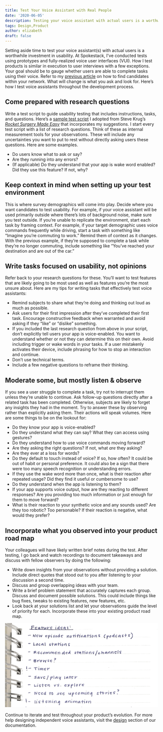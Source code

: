 ```yaml
---
title: Test Your Voice Assistant with Real People
date: '2020-06-05'
description: Testing your voice assistant with actual users is a worthwhile investment in usability. Learn to test voice assistants during the development process.
tags: Design,Product
author: elizabeth
draft: false
---
```


Setting aside time to test your voice assistant(s) with actual users is a worthwhile investment in usability. At Spokestack, I've conducted tests using prototypes and fully-realized voice user interfaces (VUI). How I test products is similar in execution to user interviews with a few exceptions. Your goal should be to gauge whether users are able to complete tasks using their voice. Refer to my [previous article](/blog/user-research-for-voice-experiences) on how to find candidates within your network. What will change is what you ask and look for. Here’s how I test voice assistants throughout the development process.

## Come prepared with research questions

Write a test script to guide usability testing that includes instructions, tasks, and questions. Here’s a [sample test script](https://docs.google.com/document/d/1291FI3KTP8ycVwqcaTJITAe5jQHfnt_t5XaLnMBbD6E/edit) I adopted from Steve Krug’s [_Rocket Surgery Made Easy_](https://www.amazon.com/Rocket-Surgery-Made-Easy-Yourself/dp/0321657292) that incorporates my suggestions. I start every test script with a list of research questions. Think of these as internal measurement tools for your observations. These will include any uncertainties you want to put to rest without directly asking users these questions. Here are some examples.

- Do users know what to ask or say?
- Are they running into any errors?
- (If applicable) Do they understand that your app is wake word enabled? Did they use this feature? If not, why?

## Keep context in mind when setting up your test environment

This is where survey demographics will come into play. Decide where you want candidates to test usability. For example, if your voice assistant will be used primarily outside where there’s lots of background noise, make sure you test outside. If you’re unable to replicate the environment, start each task by framing context. For example, if your target demographic uses voice commands frequently while driving, start a task with something like “Imagine you’re commuting to work.” Remind them of context as it changes. With the previous example, if they’re supposed to complete a task while they’re no longer commuting, include something like “You’ve reached your destination and are out of the car.”

## Write tasks focused on usability, not opinions

Refer back to your research questions for these. You’ll want to test features that are likely going to be most used as well as features you’re the most unsure about. Here are my tips for writing tasks that effectively test voice assistants:

- Remind subjects to share what they’re doing and thinking out loud as much as possible.
- Ask users for their first impression after they’ve completed their first task. Encourage constructive feedback when warranted and avoid asking if they “like” or “dislike” something.
- If you included the last research question from above in your script, don’t explicitly tell users your app is voice-enabled. You want to understand whether or not they can determine this on their own. Avoid including trigger or wake words in your tasks. If a user mistakenly activates their device, include phrasing for how to stop an interaction and continue.
- Don’t use technical terms.
- Include a few negative questions to reframe their thinking.

## Moderate some, but mostly listen & observe

If you see a user struggle to complete a task, try not to interrupt them unless they’re unable to continue. Ask follow-up questions directly after a related task has been completed. Otherwise, subjects are likely to forget any insights they had in the moment. Try to answer these by observing rather than explicitly asking them. Their actions will speak volumes. Here are some things to be on the lookout for:

- Do they know your app is voice-enabled?
- Do they understand what they can say? What they can access using gestures?
- Do they understand how to use voice commands moving forward?
- Are they asking the right questions? If not, what _are_ they asking?
- Are they ever at a loss for words?
- Do they default to touch instead of voice? If so, how often? It could be out of habit or personal preference. It could also be a sign that there were too many speech recognition or understanding errors.
- If they use the wake word more than once, what is their reaction after repeated usage? Did they find it useful or cumbersome to use?
- Do they understand when the app is listening to them?
- If your app supports voice output, how are they reacting to different responses? Are you providing too much information or just enough for them to move forward?
- What is their reaction to your synthetic voice and any sounds used? Are they too robotic? Too personable? If their reaction is negative, what would they prefer?

## Incorporate what you observed into your product road map

Your colleagues will have likely written brief notes during the test. After testing, I go back and watch recordings to document takeaways and discuss with fellow observers by doing the following:

- Write down insights from your observations without providing a solution. Include direct quotes that stood out to you after listening to your discussion a second time.
- Discuss and group overlapping ideas with your team.
- Write a brief problem statement that accurately captures each group. Discuss and document possible solutions. This could include things like bug fixes, tweaks to existing features, new features, etc.
- Look back at your solutions list and let your observations guide the level of priority for each. Incorporate these into your existing product road map.

![Feature ideas during user testing](./features.png)

Continue to iterate and test throughout your product’s evolution. For more help designing independent voice assistants, visit the [design](/docs/Design/getting-started) section of our documentation.
